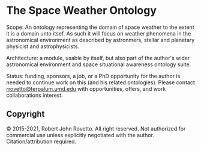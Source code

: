 # The Space Weather Ontology

Scope: An ontology representing the domain of space weather to the extent it is a domain unto itsef. As such it will focus on weather phenomena in the astronomical environment as described by astronmers, stellar and planetary physicist and astrophysicists. 

Architecture: a module, usable by itself, but also part of the author's wider astronomical environment and space situational awareness ontology suite.

Status: funding, sponsors, a job, or a PhD opportunity for the author is needed to continue work on this (and his related ontologies). Please contact rrovetto@terpalum.umd.edu with opportunities, offers, and work collaborations interest. 

## Copyright
© 2015-2021, Robert John Rovetto. All right reserved. Not authorized for commercial use unless explicitly negotiated with the author. Citation/attribution required.
